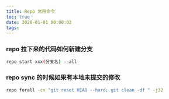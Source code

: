 ```yaml
---
title: Repo 常用命令
toc: true
date: 2020-01-01 00:00:02
tags: 
---
```


### repo 拉下来的代码如何新建分支

```bash
repo start xxx(分支名) --all
```

### repo sync 的时候如果有本地未提交的修改

```bash
repo forall -cv "git reset HEAD --hard; git clean -df " -j32
```


